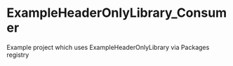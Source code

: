 # ExampleHeaderOnlyLibrary_Consumer
Example project which uses ExampleHeaderOnlyLibrary via Packages registry
